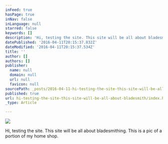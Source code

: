 ```yaml
---
inFeed: true
hasPage: true
inNav: false
inLanguage: null
starred: false
keywords: []
description: 'Hi, testing the site. This site will be all about bladesmithing. This is a pic of a portion of my home shop.'
datePublished: '2016-04-11T20:15:37.832Z'
dateModified: '2016-04-11T20:15:37.534Z'
title: ''
author: []
authors: []
publisher:
  name: null
  domain: null
  url: null
  favicon: null
sourcePath: _posts/2016-04-11-hi-testing-the-site-this-site-will-be-all-about-bladesmith.md
published: true
url: hi-testing-the-site-this-site-will-be-all-about-bladesmith/index.html
_type: Article

---
```

![](https://the-grid-user-content.s3-us-west-2.amazonaws.com/b429d384-7b07-4595-96f6-d1803b467b92.jpg)

Hi, testing the site. This site will be all about bladesmithing. This is a pic of a portion of my home shop.